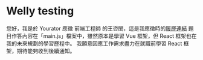 # Welly testing

您好，我是於 Yourator 應徵 前端工程師 的王咨閔，這是我應徵時的[履歷連結](https://www.yourator.co/r/60db8274-baa2-4e14-aac6-2535ccd8a8e0)
題目作答內容在「main.js」檔案中，雖然原本是學習 Vue 框架，但 React 框架也在我的未來規劃的學習歷程中。
我願意因應工作需求盡力在就職前學習 React 框架，期待能夠收到後續通知。
